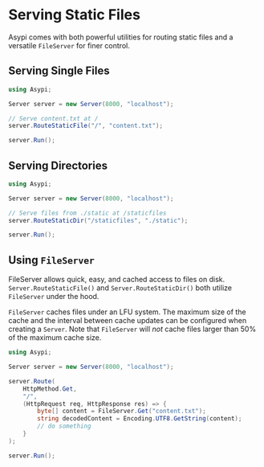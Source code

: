 # Serving Static Files

Asypi comes with both powerful utilities for routing static files and a versatile `FileServer` for finer control.

## Serving Single Files

```C#
using Asypi;

Server server = new Server(8000, "localhost");

// Serve content.txt at /
server.RouteStaticFile("/", "content.txt");

server.Run();
```

## Serving Directories

```C#
using Asypi;

Server server = new Server(8000, "localhost");

// Serve files from ./static at /staticfiles
server.RouteStaticDir("/staticfiles", "./static");

server.Run();
```

## Using `FileServer`

FileServer allows quick, easy, and cached access to files on disk. `Server.RouteStaticFile()` and `Server.RouteStaticDir()` both utilize `FileServer` under the hood.

`FileServer` caches files under an LFU system. The maximum size of the cache and the interval between cache updates can be configured when creating a `Server`. Note that `FileServer` will *not* cache files larger than 50% of the maximum cache size.

```C#
using Asypi;

Server server = new Server(8000, "localhost");

server.Route(
    HttpMethod.Get,
    "/",
    (HttpRequest req, HttpResponse res) => {
        byte[] content = FileServer.Get("content.txt");
        string decodedContent = Encoding.UTF8.GetString(content);
        // do something
    }
);

server.Run();
```
